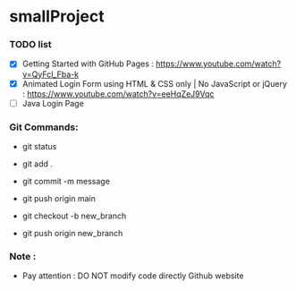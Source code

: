 # smallProject

### TODO list

- [x] Getting Started with GitHub Pages : https://www.youtube.com/watch?v=QyFcl_Fba-k
- [x] Animated Login Form using HTML & CSS only | No JavaScript or jQuery : https://www.youtube.com/watch?v=eeHqZeJ9Vqc 
- [ ] Java Login Page

### Git Commands:
- git status
- git add .
- git commit -m message
- git push origin main

- git checkout -b new_branch
- git push origin new_branch

### Note :
- Pay attention : DO NOT modify code directly Github website

